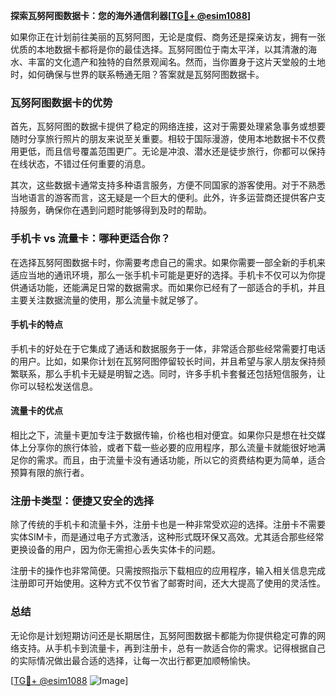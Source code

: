 **探索瓦努阿图数据卡：您的海外通信利器[[TG💪+ @esim1088](https://t.me/s/esim1088)]**

如果你正在计划前往美丽的瓦努阿图，无论是度假、商务还是探亲访友，拥有一张优质的本地数据卡都将是你的最佳选择。瓦努阿图位于南太平洋，以其清澈的海水、丰富的文化遗产和独特的自然景观闻名。然而，当你置身于这片天堂般的土地时，如何确保与世界的联系畅通无阻？答案就是瓦努阿图数据卡。

### 瓦努阿图数据卡的优势

首先，瓦努阿图的数据卡提供了稳定的网络连接，这对于需要处理紧急事务或想要随时分享旅行照片的朋友来说至关重要。相较于国际漫游，使用本地数据卡不仅费用更低，而且信号覆盖范围更广。无论是冲浪、潜水还是徒步旅行，你都可以保持在线状态，不错过任何重要的消息。

其次，这些数据卡通常支持多种语言服务，方便不同国家的游客使用。对于不熟悉当地语言的游客而言，这无疑是一个巨大的便利。此外，许多运营商还提供客户支持服务，确保你在遇到问题时能够得到及时的帮助。

### 手机卡 vs 流量卡：哪种更适合你？

在选择瓦努阿图数据卡时，你需要考虑自己的需求。如果你需要一部全新的手机来适应当地的通讯环境，那么一张手机卡可能是更好的选择。手机卡不仅可以为你提供通话功能，还能满足日常的数据需求。而如果你已经有了一部适合的手机，并且主要关注数据流量的使用，那么流量卡就足够了。

#### 手机卡的特点

手机卡的好处在于它集成了通话和数据服务于一体，非常适合那些经常需要打电话的用户。比如，如果你计划在瓦努阿图停留较长时间，并且希望与家人朋友保持频繁联系，那么手机卡无疑是明智之选。同时，许多手机卡套餐还包括短信服务，让你可以轻松发送信息。

#### 流量卡的优点

相比之下，流量卡更加专注于数据传输，价格也相对便宜。如果你只是想在社交媒体上分享你的旅行体验，或者下载一些必要的应用程序，那么流量卡就能很好地满足你的需求。而且，由于流量卡没有通话功能，所以它的资费结构更为简单，适合预算有限的旅行者。

### 注册卡类型：便捷又安全的选择

除了传统的手机卡和流量卡外，注册卡也是一种非常受欢迎的选择。注册卡不需要实体SIM卡，而是通过电子方式激活，这种形式既环保又高效。尤其适合那些经常更换设备的用户，因为你无需担心丢失实体卡的问题。

注册卡的操作也非常简便。只需按照指示下载相应的应用程序，输入相关信息完成注册即可开始使用。这种方式不仅节省了邮寄时间，还大大提高了使用的灵活性。

### 总结

无论你是计划短期访问还是长期居住，瓦努阿图数据卡都能为你提供稳定可靠的网络支持。从手机卡到流量卡，再到注册卡，总有一款适合你的需求。记得根据自己的实际情况做出最合适的选择，让每一次出行都更加顺畅愉快。

[[TG💪+ @esim1088](https://t.me/s/esim1088) ![Image](https://i.postimg.cc/4NQfJmqS/Snipaste-2025-05-13-00-14-12.png)]